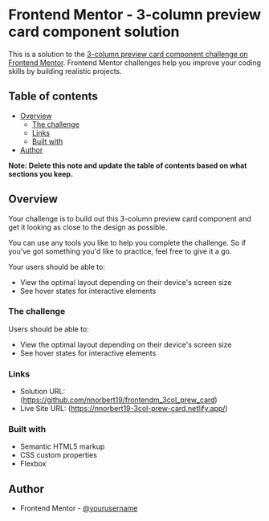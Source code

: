# Frontend Mentor - 3-column preview card component solution

This is a solution to the [3-column preview card component challenge on Frontend Mentor](https://www.frontendmentor.io/challenges/3column-preview-card-component-pH92eAR2-). Frontend Mentor challenges help you improve your coding skills by building realistic projects. 

## Table of contents

- [Overview](#overview)
  - [The challenge](#the-challenge)
  - [Links](#links)
  - [Built with](#built-with)
- [Author](#author)

**Note: Delete this note and update the table of contents based on what sections you keep.**

## Overview
Your challenge is to build out this 3-column preview card component and get it looking as close to the design as possible.

You can use any tools you like to help you complete the challenge. So if you've got something you'd like to practice, feel free to give it a go.

Your users should be able to:

- View the optimal layout depending on their device's screen size
- See hover states for interactive elements

### The challenge

Users should be able to:

- View the optimal layout depending on their device's screen size
- See hover states for interactive elements


### Links

- Solution URL: (https://github.com/nnorbert19/frontendm_3col_prew_card)
- Live Site URL: (https://nnorbert19-3col-prew-card.netlify.app/)


### Built with

- Semantic HTML5 markup
- CSS custom properties
- Flexbox

## Author


- Frontend Mentor - [@yourusername](https://www.frontendmentor.io/profile/nnorbert19)